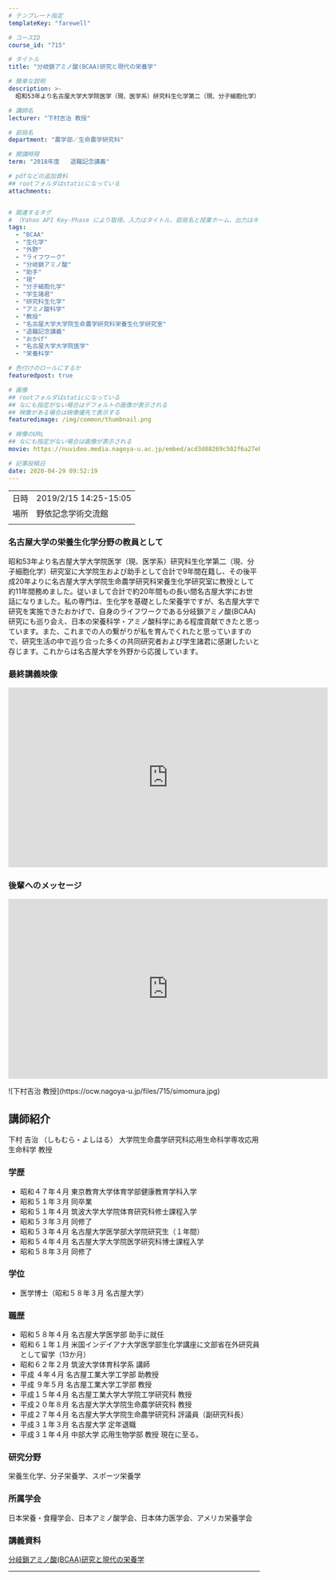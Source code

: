 ```yaml
---
# テンプレート指定
templateKey: "farewell"

# コースID
course_id: "715"

# タイトル
title: "分岐鎖アミノ酸(BCAA)研究と現代の栄養学"

# 簡単な説明
description: >-
  昭和53年より名古屋大学大学院医学（現、医学系）研究科生化学第二（現、分子細胞化学）研究室に大学院生および助手として合計で9年間在籍し、その後平成20年よりに名古屋大学大学院生命農学研究科栄養生化学研究室に教授として約11年間務めました。従いまして合計で約20年間もの長い間名古屋大学にお世話になりました。私の専門は、生化学を基礎とした栄養学ですが、名古屋大学で研究を実施できたおかげで、自身のラ ....

# 講師名
lecturer: "下村吉治 教授"

# 部局名
department: "農学部／生命農学研究科"

# 開講時限
term: "2018年度	退職記念講義"

# pdfなどの追加資料
## rootフォルダはstaticになっている
attachments:


# 関連するタグ
# （Yahoo API Key-Phase により取得。入力はタイトル、部局名と授業ホーム、出力はキーフレーズ（tags））
tags:
  - "BCAA"
  - "生化学"
  - "外野"
  - "ライフワーク"
  - "分岐鎖アミノ酸"
  - "助手"
  - "現"
  - "分子細胞化学"
  - "学生諸君"
  - "研究科生化学"
  - "アミノ酸科学"
  - "教授"
  - "名古屋大学大学院生命農学研究科栄養生化学研究室"
  - "退職記念講義"
  - "おかげ"
  - "名古屋大学大学院医学"
  - "栄養科学"

# 色付けのロールにするか
featuredpost: true

# 画像
## rootフォルダはstaticになっている
## なにも指定がない場合はデフォルトの画像が表示される
## 映像がある場合は映像優先で表示する
featuredimage: /img/common/thumbnail.png

# 映像のURL
## なにも指定がない場合は画像が表示される
movie: https://nuvideo.media.nagoya-u.ac.jp/embed/acd3d88269c502f6a27eb0ae2f145acc7ec5edf6

# 記事投稿日
date: 2020-04-29 09:52:19
---
```


|   |   |
|---|---|
| 日時 | 2019/2/15  14:25-15:05 |
| 場所 | 野依記念学術交流館 |
|   |   |


### 名古屋大学の栄養生化学分野の教員として

昭和53年より名古屋大学大学院医学（現、医学系）研究科生化学第二（現、分子細胞化学）研究室に大学院生および助手として合計で9年間在籍し、その後平成20年よりに名古屋大学大学院生命農学研究科栄養生化学研究室に教授として約11年間務めました。従いまして合計で約20年間もの長い間名古屋大学にお世話になりました。私の専門は、生化学を基礎とした栄養学ですが、名古屋大学で研究を実施できたおかげで、自身のライフワークである分岐鎖アミノ酸(BCAA)研究にも巡り会え、日本の栄養科学・アミノ酸科学にある程度貢献できたと思っています。また、これまでの人の繋がりが私を育んでくれたと思っていますので、研究生活の中で巡り合った多くの共同研究者および学生諸君に感謝したいと存じます。これからは名古屋大学を外野から応援しています。

### 最終講義映像

<iframe src="https://nuvideo.media.nagoya-u.ac.jp/embed/acd3d88269c502f6a27eb0ae2f145acc7ec5edf6" width="640" height="360" frameborder="0" allowfullscreen></iframe>

### 後輩へのメッセージ

<iframe src="https://nuvideo.media.nagoya-u.ac.jp/embed/0258c34c7a8da4478ca74b8a28f250948a7558fa" width="640" height="360" frameborder="0" allowfullscreen></iframe>


<p>
![下村吉治 教授](https://ocw.nagoya-u.jp/files/715/simomura.jpg) 
</p>

## 講師紹介

下村 吉治 （しもむら・よしはる） 大学院生命農学研究科応用生命科学専攻応用生命科学 教授

### 学歴
* 昭和４７年４月 東京教育大学体育学部健康教育学科入学
* 昭和５１年３月 同卒業
* 昭和５１年４月 筑波大学大学院体育研究科修士課程入学
* 昭和５３年３月 同修了
* 昭和５３年４月 名古屋大学医学部大学院研究生（１年間）
* 昭和５４年４月 名古屋大学大学院医学研究科博士課程入学
* 昭和５８年３月 同修了

### 学位
* 医学博士（昭和５８年３月 名古屋大学）

### 職歴
* 昭和５８年４月 名古屋大学医学部  助手に就任
* 昭和６１年１月 米国インデイアナ大学医学部生化学講座に文部省在外研究員として留学（13か月）
* 昭和６２年２月 筑波大学体育科学系 講師
* 平成 ４年４月 名古屋工業大学工学部 助教授
* 平成 ９年５月 名古屋工業大学工学部 教授
* 平成１５年４月 名古屋工業大学大学院工学研究科 教授
* 平成２０年８月 名古屋大学大学院生命農学研究科 教授
* 平成２７年４月 名古屋大学大学院生命農学研究科 評議員（副研究科長）
* 平成３１年３月 名古屋大学 定年退職
* 平成３１年４月 中部大学 応用生物学部 教授
現在に至る。

### 研究分野
栄養生化学、分子栄養学、スポーツ栄養学

### 所属学会
日本栄養・食糧学会、日本アミノ酸学会、日本体力医学会、アメリカ栄養学会




### 講義資料


[分岐鎖アミノ酸(BCAA)研究と現代の栄養学](https://ocw.nagoya-u.jp/files/715/shimomura_final_book.pdf) 

-----